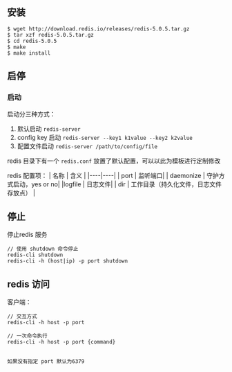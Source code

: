 ## 安装

```text
$ wget http://download.redis.io/releases/redis-5.0.5.tar.gz
$ tar xzf redis-5.0.5.tar.gz
$ cd redis-5.0.5
$ make
$ make install
```

## 启停

### 启动
启动分三种方式：

1. 默认启动 `redis-server`
2. config key 启动 `redis-server --key1 k1value --key2 k2value`
3. 配置文件启动 `redis-server /path/to/config/file`


redis 目录下有一个 `redis.conf` 放置了默认配置，可以以此为模板进行定制修改

redis 配置项：
| 名称 | 含义 | 
|----|----|
| port | 监听端口|
| daemonize | 守护方式启动，yes or no|
|logfile | 日志文件|
| dir | 工作目录（持久化文件，日志文件存放点） |

## 停止

停止redis 服务

```text
// 使用 shutdown 命令停止
redis-cli shutdown
redis-cli -h (host|ip) -p port shutdown
```


## redis 访问

客户端：

```text
// 交互方式
redis-cli -h host -p port

// 一次命令执行
redis-cli -h host -p port {command}


如果没有指定 port 默认为6379
```
